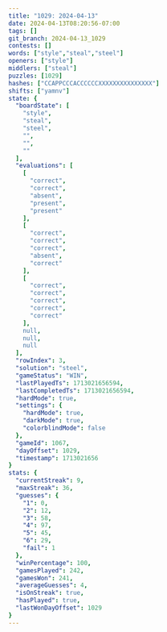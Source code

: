 ```yaml
---
title: "1029: 2024-04-13"
date: 2024-04-13T08:20:56-07:00
tags: []
git_branch: 2024-04-13_1029
contests: []
words: ["style","steal","steel"]
openers: ["style"]
middlers: ["steal"]
puzzles: [1029]
hashes: ["CCAPPCCCACCCCCCXXXXXXXXXXXXXXX"]
shifts: ["yamnv"]
state: {
  "boardState": [
    "style",
    "steal",
    "steel",
    "",
    "",
    ""
  ],
  "evaluations": [
    [
      "correct",
      "correct",
      "absent",
      "present",
      "present"
    ],
    [
      "correct",
      "correct",
      "correct",
      "absent",
      "correct"
    ],
    [
      "correct",
      "correct",
      "correct",
      "correct",
      "correct"
    ],
    null,
    null,
    null
  ],
  "rowIndex": 3,
  "solution": "steel",
  "gameStatus": "WIN",
  "lastPlayedTs": 1713021656594,
  "lastCompletedTs": 1713021656594,
  "hardMode": true,
  "settings": {
    "hardMode": true,
    "darkMode": true,
    "colorblindMode": false
  },
  "gameId": 1067,
  "dayOffset": 1029,
  "timestamp": 1713021656
}
stats: {
  "currentStreak": 9,
  "maxStreak": 36,
  "guesses": {
    "1": 0,
    "2": 12,
    "3": 58,
    "4": 97,
    "5": 45,
    "6": 29,
    "fail": 1
  },
  "winPercentage": 100,
  "gamesPlayed": 242,
  "gamesWon": 241,
  "averageGuesses": 4,
  "isOnStreak": true,
  "hasPlayed": true,
  "lastWonDayOffset": 1029
}
---
```

<!-- more -->
